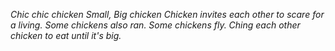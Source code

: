 *Chic chic chicken Small, Big chicken* 
*Chicken invites each other to scare for a living.* 
*Some chickens also ran. Some chickens fly.* 
*Ching each other chicken to eat until it's big.* 
